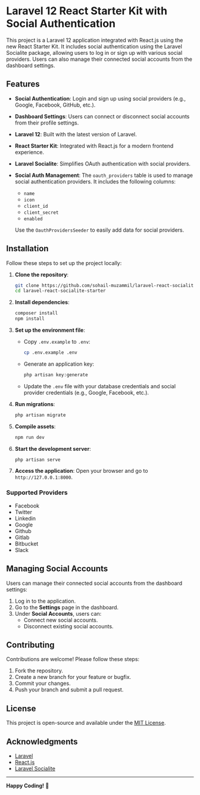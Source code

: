 # Laravel 12 React Starter Kit with Social Authentication

This project is a Laravel 12 application integrated with React.js using the new React Starter Kit. It includes social authentication using the Laravel Socialite package, allowing users to log in or sign up with various social providers. Users can also manage their connected social accounts from the dashboard settings.

## Features

- **Social Authentication**: Login and sign up using social providers (e.g., Google, Facebook, GitHub, etc.).
- **Dashboard Settings**: Users can connect or disconnect social accounts from their profile settings.
- **Laravel 12**: Built with the latest version of Laravel.
- **React Starter Kit**: Integrated with React.js for a modern frontend experience.
- **Laravel Socialite**: Simplifies OAuth authentication with social providers.
- **Social Auth Management**: The `oauth_providers` table is used to manage social authentication providers. It includes the following columns:
  - `name`
  - `icon`
  - `client_id`
  - `client_secret`
  - `enabled`
  
  Use the `OauthProvidersSeeder` to easily add data for social providers.

## Installation

Follow these steps to set up the project locally:

1. **Clone the repository**:

   ```bash
   git clone https://github.com/sohail-muzammil/laravel-react-socialite-starter.git
   cd laravel-react-socialite-starter
   ```

2. **Install dependencies**:

   ```bash
   composer install
   npm install
   ```

3. **Set up the environment file**:

   - Copy `.env.example` to `.env`:

     ```bash
     cp .env.example .env
     ```

   - Generate an application key:

     ```bash
     php artisan key:generate
     ```

   - Update the `.env` file with your database credentials and social provider credentials (e.g., Google, Facebook, etc.).

4. **Run migrations**:

   ```bash
   php artisan migrate 
   ```

5. **Compile assets**:

   ```bash
   npm run dev
   ```

6. **Start the development server**:

   ```bash
   php artisan serve
   ```

7. **Access the application**:
   Open your browser and go to `http://127.0.0.1:8000`.

### Supported Providers

- Facebook
- Twitter
- Linkedin
- Google
- Github
- Gitlab
- Bitbucket
- Slack

## Managing Social Accounts

Users can manage their connected social accounts from the dashboard settings:

1. Log in to the application.
2. Go to the **Settings** page in the dashboard.
3. Under **Social Accounts**, users can:
   - Connect new social accounts.
   - Disconnect existing social accounts.

## Contributing

Contributions are welcome! Please follow these steps:

1. Fork the repository.
2. Create a new branch for your feature or bugfix.
3. Commit your changes.
4. Push your branch and submit a pull request.

## License

This project is open-source and available under the [MIT License](LICENSE).

## Acknowledgments

- [Laravel](https://laravel.com/)
- [React.js](https://reactjs.org/)
- [Laravel Socialite](https://laravel.com/docs/socialite)

---

**Happy Coding!** 🚀